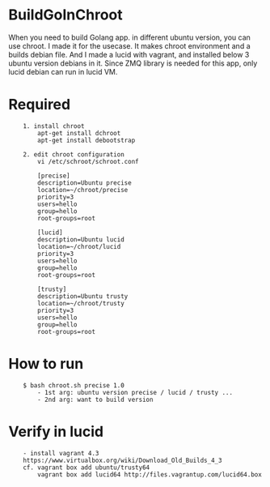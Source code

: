 # BuildGoInChroot

When you need to build Golang app. in different ubuntu version, you can use chroot. I made it for the usecase. It makes chroot environment and a builds debian file. And I made a lucid with vagrant, and installed below 3 ubuntu version debians in it. Since ZMQ library is needed for this app, only lucid debian can run in lucid VM.

# Required
```
	1. install chroot
		apt-get install dchroot
		apt-get install debootstrap
		
	2. edit chroot configuration
		vi /etc/schroot/schroot.conf
		
		[precise]
		description=Ubuntu precise
		location=~/chroot/precise
		priority=3
		users=hello
		group=hello
		root-groups=root
		
		[lucid]
		description=Ubuntu lucid
		location=~/chroot/lucid
		priority=3
		users=hello
		group=hello
		root-groups=root
		
		[trusty]
		description=Ubuntu trusty
		location=~/chroot/trusty
		priority=3
		users=hello
		group=hello
		root-groups=root
```

# How to run
```
	$ bash chroot.sh precise 1.0
		- 1st arg: ubuntu version precise / lucid / trusty ...
		- 2nd arg: want to build version
```

# Verify in lucid
```
	- install vagrant 4.3
	https://www.virtualbox.org/wiki/Download_Old_Builds_4_3
	cf. vagrant box add ubuntu/trusty64
		vagrant box add lucid64 http://files.vagrantup.com/lucid64.box
```



